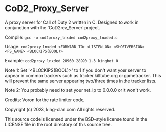 # CoD2_Proxy_Server
A proxy server for Call of Duty 2 written in C. Designed to work in conjunction with the 'CoD2rev_Server' project.

Compile: ```gcc -o cod2proxy_lnxded cod2proxy_lnxded.c```

Usage: ```cod2proxy_lnxded <FORWARD_TO> <LISTEN_ON> <SHORTVERSION> <FS_GAME> <BLOCKIPS(BOOL)>```

Example: ```cod2proxy_lnxded 28960 28990 1.3 kingbot 0```

Note 1: Set '<BLOCKIPS(BOOL)>' to 1 if you don't want your server to appear in common trackers such as tracker.killtube.org or gametracker. This will prevent the same server appearing two/three times in the tracker lists.

Note 2: You probably need to set your net_ip to 0.0.0.0 or it won't work.

Credits: Voron for the rate limiter code.

Copyright (c) 2023, king-clan.com
All rights reserved.

This source code is licensed under the BSD-style license found in the
LICENSE file in the root directory of this source tree. 
